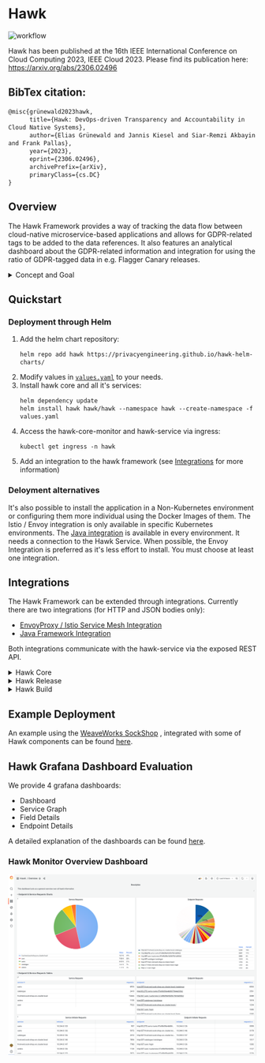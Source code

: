 # Hawk

![workflow](https://github.com/PrivacyEngineering/hawk/actions/workflows/main.yml/badge.svg)


Hawk has been published at the 16th IEEE International Conference on Cloud Computing 2023, IEEE Cloud 2023.
Please find its publication here: https://arxiv.org/abs/2306.02496

## BibTex citation:
```
@misc{grünewald2023hawk,
      title={Hawk: DevOps-driven Transparency and Accountability in Cloud Native Systems}, 
      author={Elias Grünewald and Jannis Kiesel and Siar-Remzi Akbayin and Frank Pallas},
      year={2023},
      eprint={2306.02496},
      archivePrefix={arXiv},
      primaryClass={cs.DC}
}
```

## Overview

The Hawk Framework provides a way of tracking the data flow between cloud-native microservice-based applications and allows for GDPR-related tags to be added to the data references. It also features an analytical dashboard about the GDPR-related information and integration for using the ratio of GDPR-tagged data in e.g. Flagger Canary releases.

<details>
<summary>Concept and Goal</summary>

### Concept

The goal of Hawk is to intercept the traffic between individual applications and services. 
This goal is realized by the Hawk Core contribution. 
It can be either done by (*A*) Framework Integration inside the application or outside the application using (*B*) Service Mesh Integration, if available. 
The framework integration (*A*) enables the interaction with the Hawk API directly inside the service and provides the possibility to intercept encrypted and external traffic. However, to accomplish this, the application itself must be modified.
The Service Mesh solution (*B*) can be installed without modifying any application. 
Both solutions can be active in parallel.

Currently, we provide the [EnvoyProxy / Istio Service Mesh Integration](integrations/hawk-envoy-plugin/README.md) to illustrate option *B* and [Java Framework Integration]() to illustrate option *A* for HTTP and JSON bodies only.

When a Packet is intercepted it will be parsed, according to the protocol used. 
The parsing searches for possible custom data / personal data or more concretely for atomic data values of type string or number. An example of this is the user.email field (and not the whole user object). 
For each individual atomic data field, a selector is constructed and then saved. 
This selector includes the destination host and some kind of endpoint abstraction. 
In the case of HTTP, this includes:
- the method and the path as well as a phase in which the packet was transferred such as either request or response, 
- the namespace of the data which is either header or body, 
- the format which describes if this data was found in a key-value-based format or a more complex format like JSON and finally 
- the path which is protocol and format -dependent which describes where this data lies inside the packet. 

When implemented correctly, these values should provide a protocol-independent and context-aware selector. 
Using the selector, it is also possible to find or track data in other packets of the same endpoint.
Many of these selectors are aggregated to reduce their size. 
An example of this is a list of users within a packet.
We don't need to have a selector for individual user.email references, instead we only need to provide a reference to the array and which path for each entry inside the array. 
E.g. `$.users.[0].email`, `$.users.[1].email` ... -> `$.users.[*].email`. 
This aggregated selector is called `UsageField`.
For each recorded packet, we get a list of `UsageField`s. 
This list is tagged with some metadata and represents one `Usage` object.

GDPR-relevant data is added using `Field`s and `Mapping`s. 
A `Field` hereby represents one atomic data unit like a user email. 
We can also add a description, some legal bases, whether it is personal data and special categories, personal data, and many more describing information. 
The next component is the `Mapping`, which can be created at max once per endpoint. 
This mapping then specifies a list of `MappingField`s, where each `MappingField` represents a mapping between a `Field` and a `UsageField`. 
When every endpoint is mapped accordingly, it is possible, for example, to see from where and when a user email is sent to which other application or service and with what data.

The [Hawk Service](https://github.com/PrivacyEngineering/hawk-service) is the central component for
all of these entities, as all integrations submit their `Usage`s to here. Also `Mapping`s
and `Field`s can be created here via REST API. The Hawk Service is stateless and allows for
Horizontal scaling. The Database PostgreSQL can be used, but also e.g. YugabyteDB or CockroachDB are
possible, which makes the whole Hawk Framework scalable. But the Hawk Service also serves as a base
for Hawk Release, which accesses the metrics from here. These metric include e.g. how many `Usage`s
where collected and how many of those endpoints have a `Mapping`. To visualize the Data collected,
we can use [Hawk Core Monitor](https://github.com/PrivacyEngineering/hawk-core-monitor). It contains
a UI for creating fields and mappings really quickly and listing them in a nice way. And also a
Grafana Dashboard which is used to visualize the data collected and giving a summary of it. Both of
these components use Hawk Service as a Backend.

The last component is Hawk Build, which is a GitHub Action that allows to be notified when the API
of a service is changed. These changes can be then update in the Hawk Core Monitoring interface. The
Hawk Release can constantly validate the coverage of mapped endpoints to prevent deploying unmapped
endpoints.

### Goal

The Hawk Framework helps businesses to be compliant with the GDPR, to avoid fines. The data
protection officer can use this software to stay updated about privacy related information and
change the privacy policy accordingly.

</details>

## Quickstart

### Deployment through Helm

1. Add the helm chart repository:
    ```
    helm repo add hawk https://privacyengineering.github.io/hawk-helm-charts/
    ```
2. Modify values in [`values.yaml`](values.yaml) to your needs.
3. Install hawk core and all it's services:
    ```
    helm dependency update
    helm install hawk hawk/hawk --namespace hawk --create-namespace -f values.yaml
    ```
4. Access the hawk-core-monitor and hawk-service via ingress:
    ```
    kubectl get ingress -n hawk
    ```
5. Add an integration to the hawk framework (see [Integrations](#integrations) for more information)

### Deloyment alternatives

It's also possible to install the application in a Non-Kubernetes
environment or configuring them more individual using the Docker Images of them. The Istio / Envoy
integration is only available in specific Kubernetes environments.
The [Java integration](https://github.com/PrivacyEngineering/hawk-integration-java) is available in
every environment. It needs a connection to the Hawk Service. When possible, the Envoy Integration
is preferred as it's less effort to install. You must choose at least one integration.

## Integrations

The Hawk Framework can be extended through integrations. Currently there are two integrations (for HTTP and JSON bodies only):
* [EnvoyProxy / Istio Service Mesh Integration](integrations/hawk-envoy-plugin/README.md)
* [Java Framework Integration]()

Both integrations communicate with the hawk-service via the exposed REST API.

<details><summary> Hawk Core</summary>

### Hawk Core

The Helm Chart (WIP), installs the Hawk-Service, a default PostgreSQL database, Hawk Core Monitor (
nginx + monitor + grafana) and the Istio / Envoy integration if selected.

```shell
helm repo add hawk https://github.com/PrivacyEngineering/hawk/releases/download/1.0.1
helm install PrviacyEngineering/hawk
```

Replace VERSION with the [newest version](https://github.com/TUB-CNPE-TB/hawk/releases) of the chart.
Alternatively, you can also download the hawk-VERSION.tgz of the release you wish and execute:
```shell
helm install ./hawk-VERSION.tgz
```

See the [values.yaml](values.yaml) for configuration options.

You can now see the generated Notes of Helm Chart, to know how to access the [Hawk Core Monitor UI].

#### Docker

The following Docker Images are available, when not choosing Helm:

| Name                                                                         | Image                    | Description                                                                                                                    |
|------------------------------------------------------------------------------|--------------------------|--------------------------------------------------------------------------------------------------------------------------------|
| [Hawk Service](https://github.com/PrivacyEngineering/hawk-service)           | p4skal/hawk-service      | Required: Backend for Hawk Core & Hawk Release                                                                                 |
| [Hawk Core Monitor](https://github.com/PrivacyEngineering/hawk-core-monitor) | p4skal/hawk-core-monitor | Optional: UI for managing Mappings, Fields (can be imported via. JSON directly in the Hawk-Service) and visualizing Data flow. |

The Hawk Service is pretty simple, it uses a PostgreSQL Database, just pass the required Environment
variables described in [Hawk Service](https://github.com/PrivacyEngineering/hawk-service).

For Hawk Core Monitor things get a little bit more complicated as it consists of two components.
First the [Configuration UI](https://github.com/PrivacyEngineering/hawk-core-monitor). This
component needs to have access to the Hawk Service. By default, it expects the Hawk Service API to be
available reverse-proxied on the path. To change that you can provide an Environment variable. The
second component is a Grafana instance with specific Plugins, Datasource and Dashboards.
See [Grafana Deployment](templates/grafana-deployment.yaml)
and [Grafana Config](templates/grafana-config.yaml) for information on which environment variables
and which files to provide. It is recommended to use a reverse proxy, to seamlessly connect the
two (or three) components. See [Nginx Deployment](templates/nginx-deployment.yaml)
and [Nginx Config](templates/nginx-config.yaml) for information on which environment variables and
which files to provide.

</details>

<details><summary>Hawk Release</summary>

### Hawk Release

To enable Hawk Release, you have to install [Flux](https://github.com/fluxcd/flux)
and [Flagger](https://github.com/fluxcd/flagger). Then you can configure to use the Metrics using
Prometheus, see [Hawk Service](https://github.com/PrivacyEngineering/hawk-service) for more
information on which mappings to use. You also need to configure Prometheus to scrape the Metrics.

</details>

<details><summary>Hawk Build</summary>

### Hawk Build

To enable Hawk Build you have to install and configure
the [OpenAPI Privacy Changes Service](https://github.com/TUB-CNPE-TB/openapi-privacy-changes-service)
. Then it is possible to
use [OpenAPI Privacy Alert GitHub Action](https://github.com/TUB-CNPE-TB/openapi-privacy-alert-action)
.

</details>

## Example Deployment

An example using the [WeaveWorks SockShop](https://github.com/microservices-demo/microservices-demo)
, integrated with some of Hawk components can be
found [here](https://github.com/PrivacyEngine/hawk-sockshop).


## Hawk Grafana Dashboard Evaluation

We provide 4 grafana dashboards:

- Dashboard
- Service Graph
- Field Details
- Endpoint Details

A detailed explanation of the dashboards can be found [here](./grafana/README.md).

### Hawk Monitor Overview Dashboard
[![Dashboard overview with four panels](./grafana/images/overview.png "Dashboard overview with four distinct panels")](./grafana/README.md)